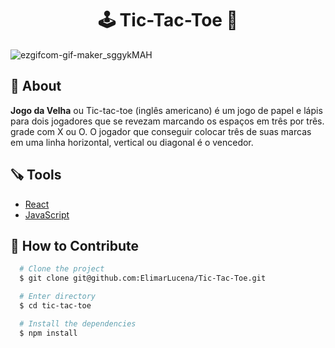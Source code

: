 <h1 align="center">🕹️ Tic-Tac-Toe 👾</h1>

![ezgifcom-gif-maker_sggykMAH](https://user-images.githubusercontent.com/86797684/175795357-3ef6a224-c394-4e0b-bc7a-c1ce80c6e5de.gif)

## 📗 About</h2>

**Jogo da Velha** ou Tic-tac-toe (inglês americano) é um jogo de papel e lápis para dois jogadores que se revezam marcando os espaços em três por três. grade com X ou O. O jogador que conseguir colocar três de suas marcas em uma linha horizontal, vertical ou diagonal é o vencedor.

## 🪚 Tools

- [React](https://reactjs.org/)
- [JavaScript](https://developer.mozilla.org/en-US/docs/Web/JavaScript)

## 🚀 How to Contribute

```bash
  # Clone the project
  $ git clone git@github.com:ElimarLucena/Tic-Tac-Toe.git
```
```bash
  # Enter directory
  $ cd tic-tac-toe
```
```bash
  # Install the dependencies
  $ npm install
```
